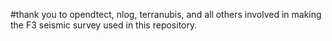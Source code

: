 #thank you to opendtect, nlog, terranubis, and all others involved in making the F3 seismic survey used in this repository.
